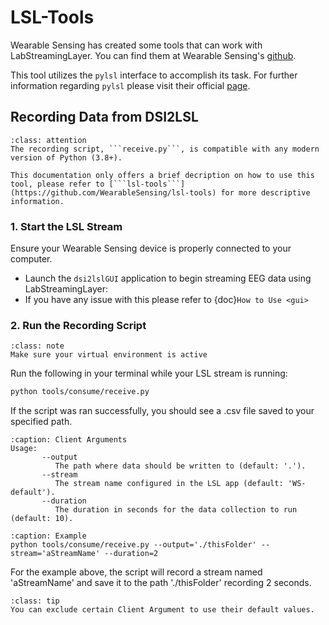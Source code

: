 # LSL-Tools

Wearable Sensing has created some tools that can work with LabStreamingLayer. You can find them at Wearable Sensing's [github](https://github.com/WearableSensing/lsl-tools).

This tool utilizes the ```pylsl``` interface to accomplish its task. For further information regarding ```pylsl``` please visit their official [page](https://github.com/labstreaminglayer/pylsl).

## Recording Data from DSI2LSL

```{admonition} Note
:class: attention
The recording script, ```receive.py```, is compatible with any modern version of Python (3.8+).

This documentation only offers a brief decription on how to use this tool, please refer to [```lsl-tools```](https://github.com/WearableSensing/lsl-tools) for more descriptive information.
```

### 1. Start the LSL Stream

Ensure your Wearable Sensing device is properly connected to your computer.

* Launch the ```dsi2lslGUI``` application to begin streaming EEG data using LabStreamingLayer:
* If you have any issue with this please refer to {doc}`How to Use <gui>`

### 2. Run the Recording Script

```{admonition} Note
:class: note
Make sure your virtual environment is active
```

Run the following in your terminal while your LSL stream is running:

```sh
python tools/consume/receive.py
```

If the script was ran successfully, you should see a .csv file saved to your specified path.

```{code-block} text
:caption: Client Arguments
Usage: 
       --output
          The path where data should be written to (default: '.').
       --stream
          The stream name configured in the LSL app (default: 'WS-default').
       --duration
          The duration in seconds for the data collection to run (default: 10).
```

```{code-block} sh
:caption: Example
python tools/consume/receive.py --output='./thisFolder' --stream='aStreamName' --duration=2
```

For the example above, the script will record a stream named 'aStreamName' and save it to the path './thisFolder' recording 2 seconds.

```{admonition} Note
:class: tip
You can exclude certain Client Argument to use their default values. 
```
